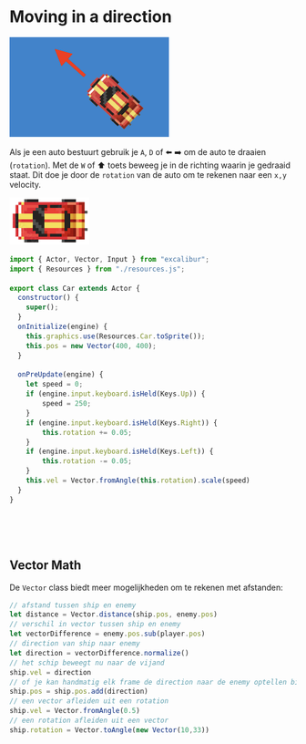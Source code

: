 # Moving in a direction

![draaien](../images/carangle.png)

Als je een auto bestuurt gebruik je `A`, `D` of ⬅️ ➡️ om de auto te draaien (`rotation`). Met de `W` of ⬆️ toets beweeg je in de richting waarin je gedraaid staat. Dit doe je door de `rotation` van de auto om te rekenen naar een `x,y` velocity.

![car](../images/car.png)


```javascript
import { Actor, Vector, Input } from "excalibur";
import { Resources } from "./resources.js";

export class Car extends Actor {
  constructor() {
    super();
  }
  onInitialize(engine) {
    this.graphics.use(Resources.Car.toSprite());
    this.pos = new Vector(400, 400);
  }

  onPreUpdate(engine) {
    let speed = 0;
    if (engine.input.keyboard.isHeld(Keys.Up)) {
        speed = 250;
    }
    if (engine.input.keyboard.isHeld(Keys.Right)) {
        this.rotation += 0.05;
    }
    if (engine.input.keyboard.isHeld(Keys.Left)) {
        this.rotation -= 0.05;
    }
    this.vel = Vector.fromAngle(this.rotation).scale(speed)
  }
}
```
<br><br><br>

## Vector Math

De `Vector` class biedt meer mogelijkheden om te rekenen met afstanden:

```js
// afstand tussen ship en enemy
let distance = Vector.distance(ship.pos, enemy.pos)
// verschil in vector tussen ship en enemy
let vectorDifference = enemy.pos.sub(player.pos) 
// direction van ship naar enemy
let direction = vectorDifference.normalize()
// het schip beweegt nu naar de vijand
ship.vel = direction
// of je kan handmatig elk frame de direction naar de enemy optellen bij ship
ship.pos = ship.pos.add(direction)
// een vector afleiden uit een rotation
ship.vel = Vector.fromAngle(0.5)
// een rotation afleiden uit een vector
ship.rotation = Vector.toAngle(new Vector(10,33))
```